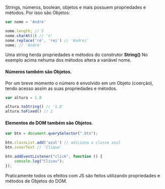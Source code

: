 
Strings, números, boolean, objetos e mais possuem propriedades e métodos. Por isso são Objetos:

~~~ JavaScript
var nome = 'André'

nome.length; // 5
nome.charAt(1) // 'n'
nome.replace('ré', 'rei') // 'Andrei'
nome; // 'André'
~~~

Uma string herda propriedades e métodos do construtor **String()**
No exemplo acima nehuma dos métodos altera a variável nome.

#### Números também são Objetos.

Por um breve momento o número é envolvido em um Objeto (coerção), tendo acesso assim as suas propriedades e métodos.

~~~ JavaScript
var altura = 1.8

altura.toString() // '1.8'
altura.toFixed() // 2
~~~


#### Elementos do DOM também são Objetos.

~~~ JavaScript
var btn = document.querySelector(".btn");

btn.classList.add('azul') // adiciona a classe azul
btn.innerText // 'Clique'

btn.addEventListener("click", function () {
	console.log("Clicou");
});
~~~

Praticamente todos os efeitos com JS são feitos utilizando propriedades e métodos de Objetos do DOM.


